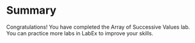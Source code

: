 # Summary

Congratulations! You have completed the Array of Successive Values lab. You can practice more labs in LabEx to improve your skills.
